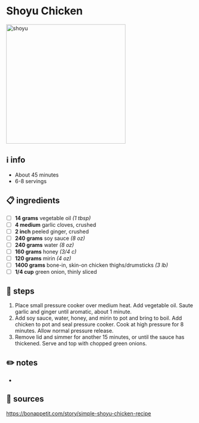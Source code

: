 # Shoyu Chicken  
<img src="https://pbs.twimg.com/media/E2Vw_OLXEBMj_ni.jpg" alt="shoyu" width="320"/>  

## ℹ️ info  
* About 45 minutes  
* 6-8 servings  

## 📋 ingredients  
- [ ] **14	grams**	vegetable oil *(1 tbsp)*
- [ ] **4	medium**	garlic cloves, crushed
- [ ] **2	inch**	peeled ginger, crushed
- [ ] **240	grams**	soy sauce *(8 oz)*
- [ ] **240	grams**	water *(8 oz)*
- [ ] **160	grams**	honey *(3/4 c)*
- [ ] **120	grams**	mirin *(4 oz)*
- [ ] **1400	grams**	bone-in, skin-on chicken thighs/drumsticks *(3 lb)*
- [ ] **1/4	cup**	green onion, thinly sliced
	
## 🔪 steps  
1. Place small pressure cooker over medium heat. Add vegetable oil. Saute garlic and ginger until aromatic, about 1 minute.
2. Add soy sauce, water, honey, and mirin to pot and bring to boil. Add chicken to pot and seal pressure cooker. Cook at high pressure for 8 minutes. Allow normal pressure release.
3. Remove lid and simmer for another 15 minutes, or until the sauce has thickened. Serve and top with chopped green onions.

## ✏️ notes  
* 

## 🔗 sources  
https://bonappetit.com/story/simple-shoyu-chicken-recipe  
